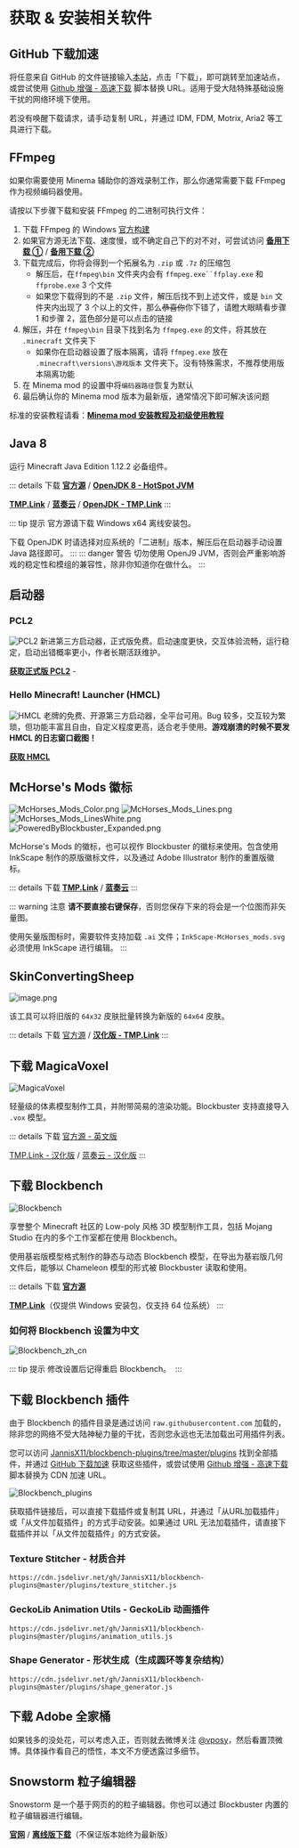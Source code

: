 # 获取 & 安装相关软件

## GitHub 下载加速

将任意来自 GitHub 的文件链接输入[本站](https://ghproxy.com/)，点击「下载」，即可跳转至加速站点，或尝试使用 [Github 增强 - 高速下载](https://greasyfork.org/zh-CN/scripts/412245-github-%E5%A2%9E%E5%BC%BA-%E9%AB%98%E9%80%9F%E4%B8%8B%E8%BD%BD) 脚本替换 URL。适用于受大陆特殊基础设施干扰的网络环境下使用。


若没有唤醒下载请求，请手动复制 URL，并通过 IDM, FDM, Motrix, Aria2 等工具进行下载。
​

## FFmpeg

如果你需要使用 Minema 辅助你的游戏录制工作，那么你通常需要下载 FFmpeg 作为视频编码器使用。


请按以下步骤下载和安装 FFmpeg 的二进制可执行文件：

1. 下载 FFmpeg 的 Windows [官方构建](https://www.gyan.dev/ffmpeg/builds/ffmpeg-release-full.7z)
2. 如果官方源无法下载、速度慢，或不确定自己下的对不对，可尝试访问 [**备用下载 ①**](http://tmp.link/f/6168c6ecb6acc) / [**备用下载 ②**](https://wwi.lanzoui.com/i1osIpj1mpc)
3. 下载完成后，你将会得到一个拓展名为 `.zip` 或 `.7z` 的压缩包
   * 解压后，在`ffmpeg\bin` 文件夹内会有 `ffmpeg.exe``ffplay.exe` 和 `ffprobe.exe` 3 个文件
   * 如果您下载得到的不是 `.zip` 文件，解压后找不到上述文件，或是 `bin` 文件夹内出现了 3 个以上的文件，那么~~恭喜你~~你下错了，请瞪大眼睛看步骤 1 和步骤 2，蓝色部分是可以点击的链接
4. 解压，并在 `ffmpeg\bin` 目录下找到名为 `ffmpeg.exe` 的文件，将其放在 `.minecraft` 文件夹下
   * 如果你在启动器设置了版本隔离，请将 `ffmpeg.exe` 放在 `.minecraft\versions\游戏版本` 文件夹下。没有特殊需求，不推荐使用版本隔离功能
5. 在 Minema mod 的设置中将`编码器路径`恢复为默认
6. 最后确认你的 Minema mod 版本为最新版，通常情况下即可解决该问题



标准的安装教程请看：[**Minema mod 安装教程及初级使用教程**](https://www.bilibili.com/video/av45214103)
**​**

## Java 8 

运行 Minecraft Java Edition 1.12.2 必备组件。

::: details 下载
[**官方源**](https://java.com/en/download/manual.jsp) / [**OpenJDK 8 - HotSpot JVM**](https://adoptopenjdk.net/archive.html?variant=openjdk8&jvmVariant=hotspot)

[**TMP.Link**](http://tmp.link/f/6168c70b82c52) / [**蓝奏云**](https://wwi.lanzoui.com/icH0Ph4ilza) / 
[**OpenJDK - TMP.Link**](http://tmp.link/f/61c3f985950c8)
:::

::: tip 提示
官方源请下载 Windows x64 离线安装包。

下载 OpenJDK 时请选择对应系统的「二进制」版本，解压后在启动器手动设置 Java 路径即可。
:::
::: danger 警告
切勿使用 OpenJ9 JVM，否则会严重影响游戏的稳定性和模组的兼容性，除非你知道你在做什么。
:::


## 启动器

### PCL2
![PCL2](/img/download/pcl2.png)
新进第三方启动器，正式版免费。启动速度更快，交互体验流畅，运行稳定，启动出错概率更小，作者长期活跃维护。

[**获取正式版 PCL2**](https://afdian.net/p/0164034c016c11ebafcb52540025c377) - <Badge type="tip" text="官方源" vertical="middle" />

### Hello Minecraft! Launcher (HMCL)

![HMCL](/img/download/hmcl.png)
老牌的免费、开源第三方启动器，全平台可用。Bug 较多，交互较为繁琐，但功能丰富且自由，自定义程度更高，适合老手使用。**游戏崩溃的时候不要发 HMCL 的日志窗口截图！**

[**获取 HMCL**](https://hmcl.huangyuhui.net/) <Badge type="tip" text="官方源" vertical="middle" />

## McHorse's Mods 徽标

![McHorses_Mods_Color.png](/img/download/McHorses_Mods_Color.png) ![McHorses_Mods_Lines.png](/img/download/McHorses_Mods_Lines.png) ![McHorses_Mods_LinesWhite.png](/img/download/McHorses_Mods_LinesWhite.png) ![PoweredByBlockbuster_Expanded.png](/img/download/PoweredByBlockbuster_Expanded.png)

McHorse's Mods 的徽标，也可以视作 Blockbuster 的徽标来使用。包含使用 InkScape 制作的原版徽标文件，以及通过 Adobe Illustrator 制作的重置版徽标。

::: details 下载
[**TMP.Link**](http://tmp.link/room/610df1cd8ff11) / [**蓝奏云**](https://wwi.lanzoui.com/iclCrsdhh7c)
:::

::: warning 注意
**请不要直接右键保存**，否则您保存下来的将会是一个位图而非矢量图。

使用矢量版图标时，需要软件支持加载 `.ai` 文件；`InkScape-McHorses_mods.svg` 必须使用 InkScape 进行编辑。
:::

## SkinConvertingSheep

![image.png](/img/download/SkinConvertingSheep.png)

该工具可以将旧版的 `64x32` 皮肤批量转换为新版的 `64x64` 皮肤。

::: details 下载
[官方源](https://www.minecraftforum.net/forums/mapping-and-modding-java-edition/minecraft-tools/1265755) / [**汉化版 - TMP.Link**](http://tmp.link/f/6168c7e7c7b40)
:::


## 下载 MagicaVoxel
![MagicaVoxel](/img/download/MagicaVoxel.png)

轻量级的体素模型制作工具，并附带简易的渲染功能。Blockbuster 支持直接导入 `.vox` 模型。

::: details 下载
[官方源 - 英文版](https://ephtracy.github.io/) <Badge type="tip" text="0.99.6.4" vertical="middle" /> <Badge type="warning" text="0.99.7.0 beta" vertical="middle" />

[TMP.Link - 汉化版](http://tmp.link/f/6168c83207856) / [蓝奏云 - 汉化版](https://wwi.lanzoui.com/iXPhosaa2hc) <Badge type="tip" text="0.99.6.3 - 仅提供 Windows 64bit" vertical="middle" />
:::


## 下载 Blockbench

![Blockbench](/img/download/Blockbench.png)

享誉整个 Minecraft 社区的 Low-poly 风格 3D 模型制作工具，包括 Mojang Studio 在内的多个工作室都在使用 Blockbench。

使用基岩版模型格式制作的静态与动态 Blockbench 模型，在导出为基岩版几何文件后，能够以 Chameleon 模型的形式被 Blockbuster 读取和使用。

::: details 下载
[**官方源**](https://blockbench.net/downloads/) <Badge type="danger" text="中国大陆被屏蔽" vertical="middle" />

[**TMP.Link**](http://tmp.link/f/620a53c7a7484)（仅提供 Windows 安装包，仅支持 64 位系统）<Badge type="tip" text="4.1.5" vertical="middle" />
:::

### 如何将 Blockbench 设置为中文

![Blockbench_zh_cn](/img/download/Blockbench_Language.gif)

::: tip 提示
修改设置后记得重启 Blockbench。
​
:::

## 下载 Blockbench 插件

由于 Blockbench 的插件目录是通过访问 `raw.githubusercontent.com` 加载的，除非您的网络不受大陆神秘力量的干扰，否则您永远也无法加载出可用插件列表。


您可以访问 [JannisX11/blockbench-plugins/tree/master/plugins](https://github.com/JannisX11/blockbench-plugins/tree/master/plugins) 找到全部插件，并通过 [GitHub 下载加速](#y2BXA) 获取这些插件，或尝试使用 [Github 增强 - 高速下载](https://greasyfork.org/zh-CN/scripts/412245-github-%E5%A2%9E%E5%BC%BA-%E9%AB%98%E9%80%9F%E4%B8%8B%E8%BD%BD) 脚本替换为 CDN 加速 URL。

![Blockbench_plugins](/img/download/Blockbench-plugins.png)

获取插件链接后，可以直接下载插件或复制其 URL，并通过「从URL加载插件」或「从文件加载插件」的方式手动安装。如果通过 URL 无法加载插件，请直接下载插件并以「从文件加载插件」的方式安装。

### Texture Stitcher - 材质合并

```:no-line-numbers
https://cdn.jsdelivr.net/gh/JannisX11/blockbench-plugins@master/plugins/texture_stitcher.js
```

### GeckoLib Animation Utils - GeckoLib 动画插件

```:no-line-numbers
https://cdn.jsdelivr.net/gh/JannisX11/blockbench-plugins@master/plugins/animation_utils.js
```

### Shape Generator - 形状生成（生成圆环等复杂结构）

```:no-line-numbers
https://cdn.jsdelivr.net/gh/JannisX11/blockbench-plugins@master/plugins/shape_generator.js
```



## 下载 Adobe 全家桶

如果钱多的没处花，可以考虑入正，否则就去微博关注 [@vposy](https://weibo.com/vposy)，然后看置顶微博。具体操作看自己的悟性，本文不方便透露过多细节。
​

## Snowstorm 粒子编辑器

Snowstorm 是一个基于网页的的粒子编辑器。你也可以通过 Blockbuster 内置的粒子编辑器进行编辑。

[**官网**](https://jannisx11.github.io/snowstorm/) / [**离线版下载**](https://www.lanzoui.com/iNOTpi5pita)（不保证版本始终为最新版）